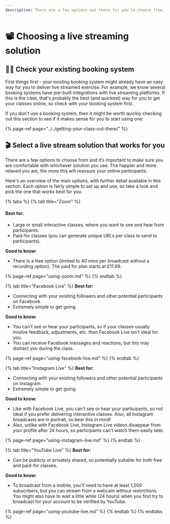 ```yaml
---
description: There are a few options out there for you to choose from.
---
```


# 📽 Choosing a live streaming solution

## 🕵️‍♂️ Check your existing booking system

First things first - your existing booking system might already have an easy way for you to deliver live streamed exercise. For example, we know several booking systems have pre-built integrations with live streaming platforms. If this is the case, that's probably the best \(and quickest\) way for you to get your classes online, so check with your booking system first.

If you don't use a booking system, then it might be worth quickly checking out this section to see if it makes sense for you to start using one:

{% page-ref page="../../getting-your-class-out-there/" %}

## 🎬 Select a live stream solution that works for you

There are a few options to choose from and it’s important to make sure you are comfortable with whichever solution you use. The happier and more relaxed you are, the more this will reassure your online participants.

Here's an overview of the main options, with further detail available in this section. Each option is fairly simple to set up and use, so take a look and pick the one that works best for you.

{% tabs %}
{% tab title="Zoom" %}
#### Best for: 

* Large or small interactive classes, where you want to see and hear from participants.
* Paid-for classes \(you can generate unique URLs per class to send to participants\).

**Good to know:**

* There is a free option \(limited to 40 mins per broadcast without a recording option\). The paid for plan starts at £11.99.

{% page-ref page="using-zoom.md" %}
{% endtab %}

{% tab title="Facebook Live" %}
**Best for:** 

* Connecting with your existing followers and other potential participants on Facebook.
* Extremely simple to get going.

**Good to know:**

* You can't see or hear your participants, so if your classes usually involve feedback, adjustments, etc. then Facebook Live isn't ideal for you.
* You can receive Facebook messages and reactions, but this may distract you during the class.

{% page-ref page="using-facebook-live.md" %}
{% endtab %}

{% tab title="Instagram Live" %}
**Best for:** 

* Connecting with your existing followers and other potential participants on Instagram.
* Extremely simple to get going.

**Good to know:**

* Like with Facebook Live, you can't see or hear your participants, so not ideal if you prefer delivering interactive classes. Also, all Instagram broadcasts are in portrait, so bear this in mind!
* Also, unlike with Facebook Live, Instagram Live videos disappear from your profile after 24 hours, so participants can't watch them easily later.

{% page-ref page="using-instagram-live.md" %}
{% endtab %}

{% tab title="YouTube Live" %}
**Best for:** 

* Can be publicly or privately shared, so potentially suitable for both free and paid-for classes.

**Good to know:**

* To broadcast from a mobile, you'll need to have at least 1,000 subscribers, but you can stream from a webcam without restrictions. You might also have to wait a little while \(24 hours\) when you first try to broadcast for your account to be verified by YouTube.

{% page-ref page="using-youtube-live.md" %}
{% endtab %}
{% endtabs %}


